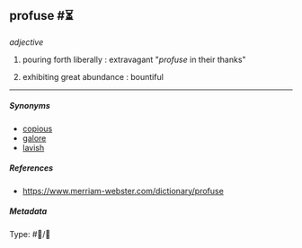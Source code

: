 ## profuse  #⏳

*adjective*

1. pouring forth liberally : extravagant
   "*profuse* in their thanks"

1. exhibiting great abundance : bountiful

---

##### Synonyms

* [copious](copious.md)
* [galore](galore.md)
* [lavish](lavish.md)

##### References

* https://www.merriam-webster.com/dictionary/profuse

##### Metadata

Type: #💬/💬 
